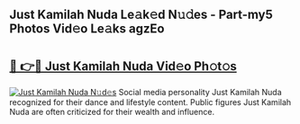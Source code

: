 ## Just Kamilah Nuda Le𝚊k𝚎d N𝚞𝚍es - Part-my5 Photos Vid𝚎o Le𝚊ks agzEo

# <h2><a href="http://fbdv533.evod.top/?m=Just+Kamilah+Nuda">🔗 👉🔴 Just Kamilah Nuda Vid𝚎o Ph𝚘t𝚘s</a></h2>

[![Just Kamilah Nuda N𝚞d𝚎s](https://i.imgur.com/8V9OHl7.gif)](http://fbdv533.evod.top/?m=Just+Kamilah+Nuda)
Social media personality Just Kamilah Nuda recognized for their dance and lifestyle content. Public figures Just Kamilah Nuda are often criticized for their wealth and influence. 
